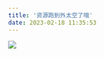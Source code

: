 ```yaml
---
title: '资源跑到外太空了哦'
date: 2023-02-18 11:35:53
---
```


![](http://flechazoblog.site:5006/img/404.jpg)